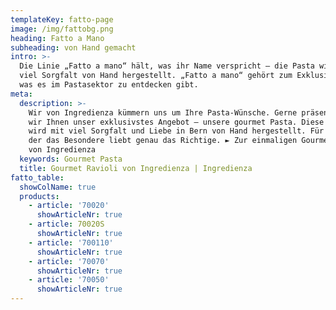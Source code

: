 ```yaml
---
templateKey: fatto-page
image: /img/fattobg.png
heading: Fatto a Mano
subheading: von Hand gemacht
intro: >-
  Die Linie „Fatto a mano“ hält, was ihr Name verspricht – die Pasta wird mit
  viel Sorgfalt von Hand hergestellt. „Fatto a mano“ gehört zum Exklusivsten,
  was es im Pastasektor zu entdecken gibt.
meta:
  description: >-
    Wir von Ingredienza kümmern uns um Ihre Pasta-Wünsche. Gerne präsentieren
    wir Ihnen unser exklusivstes Angebot – unsere gourmet Pasta. Diese Pasta
    wird mit viel Sorgfalt und Liebe in Bern von Hand hergestellt. Für jeden,
    der das Besondere liebt genau das Richtige. ► Zur einmaligen Gourmet Pasta
    von Ingredienza
  keywords: Gourmet Pasta
  title: Gourmet Ravioli von Ingredienza | Ingredienza
fatto_table:
  showColName: true
  products:
    - article: '70020'
      showArticleNr: true
    - article: 70020S
      showArticleNr: true
    - article: '700110'
      showArticleNr: true
    - article: '70070'
      showArticleNr: true
    - article: '70050'
      showArticleNr: true
---
```


